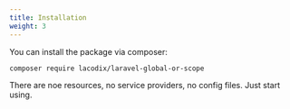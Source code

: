 ```yaml
---
title: Installation
weight: 3
---
```


You can install the package via composer:

```bash
composer require lacodix/laravel-global-or-scope
```

There are noe resources, no service providers, no config files. 
Just start using.
